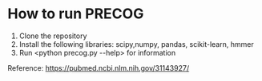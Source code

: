 # How to run PRECOG
1. Clone the repository
2. Install the following libraries: scipy,numpy, pandas, scikit-learn, hmmer
3. Run <python precog.py --help> for information

Reference: https://pubmed.ncbi.nlm.nih.gov/31143927/
